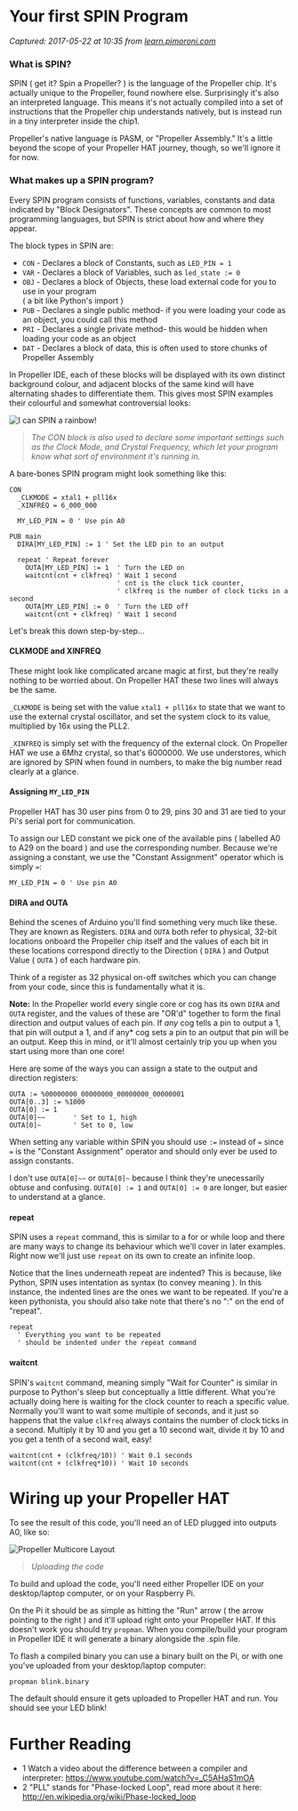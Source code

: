 # Your first SPIN Program

_Captured: 2017-05-22 at 10:35 from [learn.pimoroni.com](https://learn.pimoroni.com/tutorial/propeller-hat/writing-your-first-spin-program)_

### What is SPIN?

SPIN ( get it? Spin a Propeller? ) is the language of the Propeller chip. It's actually unique to the Propeller, found nowhere else. Surprisingly it's also an interpreted language. This means it's not actually compiled into a set of instructions that the Propeller chip understands natively, but is instead run in a tiny interpreter inside the chip1.

Propeller's native language is PASM, or "Propeller Assembly." It's a little beyond the scope of your Propeller HAT journey, though, so we'll ignore it for now.

### What makes up a SPIN program?

Every SPIN program consists of functions, variables, constants and data indicated by "Block Designators". These concepts are common to most programming languages, but SPIN is strict about how and where they appear.

The block types in SPIN are:

  * `CON` \- Declares a block of Constants, such as `LED_PIN = 1`
  * `VAR` \- Declares a block of Variables, such as `led_state := 0`
  * `OBJ` \- Declares a block of Objects, these load external code for you to use in your program   
( a bit like Python's import )
  * `PUB` \- Declares a single public method- if you were loading your code as an object, you could call this method
  * `PRI` \- Declares a single private method- this would be hidden when loading your code as an object
  * `DAT` \- Declares a block of data, this is often used to store chunks of Propeller Assembly

In Propeller IDE, each of these blocks will be displayed with its own distinct background colour, and adjacent blocks of the same kind will have alternating shades to differentiate them. This gives most SPIN examples their colourful and somewhat controversial looks:

![I can SPIN a rainbow!](https://learn.pimoroni.com/static/repos/learn/propeller-hat/i-can-spin-a-rainbow.png)

> _The CON block is also used to declare some important settings such as the Clock Mode, and Crystal Frequency, which let your program know what sort of environment it's running in._

A bare-bones SPIN program might look something like this:
    
    
    CON
      _CLKMODE = xtal1 + pll16x
      _XINFREQ = 6_000_000
    
      MY_LED_PIN = 0 ' Use pin A0
    
    PUB main
      DIRA[MY_LED_PIN] := 1 ' Set the LED pin to an output
    
      repeat ' Repeat forever
        OUTA[MY_LED_PIN] := 1  ' Turn the LED on
        waitcnt(cnt + clkfreq) ' Wait 1 second
                               ' cnt is the clock tick counter,
                               ' clkfreq is the number of clock ticks in a second
        OUTA[MY_LED_PIN] := 0  ' Turn the LED off
        waitcnt(cnt + clkfreq) ' Wait 1 second
    

Let's break this down step-by-step...

#### CLKMODE and XINFREQ

These might look like complicated arcane magic at first, but they're really nothing to be worried about. On Propeller HAT these two lines will always be the same.

`_CLKMODE` is being set with the value `xtal1 + pll16x` to state that we want to use the external crystal oscillator, and set the system clock to its value, multiplied by 16x using the PLL2.

`_XINFREQ` is simply set with the frequency of the external clock. On Propeller HAT we use a 6Mhz crystal, so that's 6000000. We use understores, which are ignored by SPIN when found in numbers, to make the big number read clearly at a glance.

#### Assigning `MY_LED_PIN`

Propeller HAT has 30 user pins from 0 to 29, pins 30 and 31 are tied to your Pi's serial port for communication.

To assign our LED constant we pick one of the available pins ( labelled A0 to A29 on the board ) and use the corresponding number. Because we're assigning a constant, we use the "Constant Assignment" operator which is simply `=`:
    
    
    MY_LED_PIN = 0 ' Use pin A0
    

#### DIRA and OUTA

Behind the scenes of Arduino you'll find something very much like these. They are known as Registers. `DIRA` and `OUTA` both refer to physical, 32-bit locations onboard the Propeller chip itself and the values of each bit in these locations correspond directly to the Direction ( `DIRA` ) and Output Value ( `OUTA` ) of each hardware pin.

Think of a register as 32 physical on-off switches which you can change from your code, since this is fundamentally what it is.

**Note:** In the Propeller world every single core or cog has its own `DIRA` and `OUTA` register, and the values of these are "OR'd" together to form the final direction and output values of each pin. If _any_ cog tells a pin to output a 1, that pin will output a 1, and if any* cog sets a pin to an output that pin will be an output. Keep this in mind, or it'll almost certainly trip you up when you start using more than one core!

Here are some of the ways you can assign a state to the output and direction registers:
    
    
    OUTA := %00000000_00000000_00000000_00000001
    OUTA[0..3] := %1000
    OUTA[0] := 1
    OUTA[0]~~       ' Set to 1, high
    OUTA[0]~        ' Set to 0, low
    

When setting any variable within SPIN you should use `:=` instead of `=` since `=` is the "Constant Assignment" operator and should only ever be used to assign constants.

I don't use `OUTA[0]~~` or `OUTA[0]~` because I think they're unecessarily obtuse and confusing. `OUTA[0] := 1` and `OUTA[0] := 0` are longer, but easier to understand at a glance.

#### repeat

SPIN uses a `repeat` command, this is similar to a for or while loop and there are many ways to change its behaviour which we'll cover in later examples. Right now we'll just use `repeat` on its own to create an infinite loop.

Notice that the lines underneath repeat are indented? This is because, like Python, SPIN uses intentation as syntax (to convey meaning ). In this instance, the indented lines are the ones we want to be repeated. If you're a keen pythonista, you should also take note that there's no ":" on the end of "repeat".
    
    
    repeat
      ' Everything you want to be repeated
      ' should be indented under the repeat command
    

#### waitcnt

SPIN's `waitcnt` command, meaning simply "Wait for Counter" is similar in purpose to Python's sleep but conceptually a little different. What you're actually doing here is waiting for the clock counter to reach a specific value. Normally you'll want to wait some multiple of seconds, and it just so happens that the value `clkfreq` always contains the number of clock ticks in a second. Multiply it by 10 and you get a 10 second wait, divide it by 10 and you get a tenth of a second wait, easy!
    
    
    waitcnt(cnt + (clkfreq/10)) ' Wait 0.1 seconds
    waitcnt(cnt + (clkfreq*10)) ' Wait 10 seconds
    

# Wiring up your Propeller HAT

To see the result of this code, you'll need an of LED plugged into outputs A0, like so:

![Propeller Multicore Layout](https://learn.pimoroni.com/static/repos/learn/propeller-hat/layout-your-first-spin.png)

> _Uploading the code_

To build and upload the code, you'll need either Propeller IDE on your desktop/laptop computer, or on your Raspberry Pi.

On the Pi it should be as simple as hitting the "Run" arrow ( the arrow pointing to the right ) and it'll upload right onto your Propeller HAT. If this doesn't work you should try `propman`. When you compile/build your program in Propeller IDE it will generate a binary alongside the .spin file.

To flash a compiled binary you can use a binary built on the Pi, or with one you've uploaded from your desktop/laptop computer:
    
    
    propman blink.binary
    

The default should ensure it gets uploaded to Propeller HAT and run. You should see your LED blink!

# Further Reading

  * 1 Watch a video about the difference between a compiler and interpreter: https://www.youtube.com/watch?v=_C5AHaS1mOA
  * 2 "PLL" stands for "Phase-locked Loop", read more about it here: http://en.wikipedia.org/wiki/Phase-locked_loop
